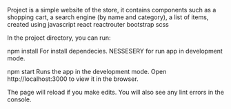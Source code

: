 Project is a simple website of the store,
it contains components such as a shopping cart,
a search engine (by name and category),
a list of items,
created using javascript react reactrouter bootstrap scss



In the project directory, you can run:


npm install
For install dependecies. NESSESERY for run app in development mode.

npm start
Runs the app in the development mode.
Open http://localhost:3000 to view it in the browser.

The page will reload if you make edits.
You will also see any lint errors in the console.
